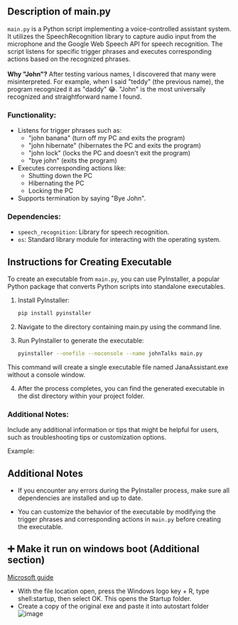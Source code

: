 ## Description of main.py

`main.py` is a Python script implementing a voice-controlled assistant system. It utilizes the SpeechRecognition library to capture audio input from the microphone and the Google Web Speech API for speech recognition. The script listens for specific trigger phrases and executes corresponding actions based on the recognized phrases.<br><br>
**Why "John"?** After testing various names, I discovered that many were misinterpreted. For example, when I said "teddy" (the previous name), the program recognized it as "daddy" 😂. "John" is the most universally recognized and straightforward name I found.

### Functionality:
- Listens for trigger phrases such as:
  - "john banana" (turn off my PC and exits the program)
  - "john hibernate" (hibernates the PC and exits the program)
  - "john lock" (locks the PC and doesn't exit the program)
  - "bye john" (exits the program)
- Executes corresponding actions like:
  - Shutting down the PC
  - Hibernating the PC
  - Locking the PC
- Supports termination by saying "Bye John".

### Dependencies:
- `speech_recognition`: Library for speech recognition.
- `os`: Standard library module for interacting with the operating system.



## Instructions for Creating Executable

To create an executable from `main.py`, you can use PyInstaller, a popular Python package that converts Python scripts into standalone executables.

1. Install PyInstaller:
   ```bash
   pip install pyinstaller
   ```

2. Navigate to the directory containing main.py using the command line.

3. Run PyInstaller to generate the executable:
    ```bash
    pyinstaller --onefile --noconsole --name johnTalks main.py
    ```
This command will create a single executable file named JanaAssistant.exe without a console window.

4. After the process completes, you can find the generated executable in the dist directory within your project folder.

### Additional Notes:
Include any additional information or tips that might be helpful for users, such as troubleshooting tips or customization options.

Example:
## Additional Notes

- If you encounter any errors during the PyInstaller process, make sure all dependencies are installed and up to date.

- You can customize the behavior of the executable by modifying the trigger phrases and corresponding actions in `main.py` before creating the executable.


## ➕ Make it run on windows boot (Additional section)
<a href="https://support.microsoft.com/en-us/windows/add-an-app-to-run-automatically-at-startup-in-windows-10-150da165-dcd9-7230-517b-cf3c295d89dd">Microsoft guide</a>
- With the file location open, press the Windows logo key  + R, type shell:startup, then select OK. This opens the Startup folder.
- Create a copy of the original exe and paste it into autostart folder ![image](https://github.com/matiwan3/project-scripts-and-scrappers/assets/93386476/bcd4593c-b4f9-4004-87dd-3b6bd6412096)


